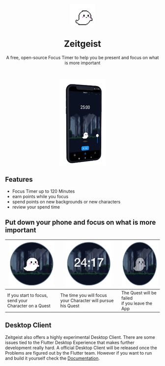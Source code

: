 <p align="center">
  <img alt="Zeigtgeist" title="Zeitgeist" src="./zeitgeist_mobile/assets/ghost.png" height=70>
<h1 align="center">Zeitgeist</h1>
<p align="center">
   A free, open-source Focus Timer to help you be present and focus on what is more important
</p>
<p align="center">
    <img alt="" title="Zeitgeist badge" src="https://img.shields.io/badge/Zeitgeist-v.1.0-green">
    <img alt="" title="Zeitgeit badge" src="https://img.shields.io/badge/License-Apache%202-blue">
    <img alt="" title="Zeitgeist badge" src="https://badges.frapsoft.com/os/v1/open-source.svg?v=103">
    <img alt="" title="Zeitgeist badge" src="https://img.shields.io/badge/Build%20with-Flutter-blue">

<p align="center">
  <img alt="Zeigtgeist" title="Zeitgeist" src="./assets/timer_screenshot.png" width=150>

## Features

* Focus Timer up to 120 Minutes
* earn points while you focus
* spend points on new backgrounds or new characters
* review your spend time



## Put down your phone and focus on what is more important

| <img alt="Zeigtgeist" title="Zeitgeist" src="./assets/step1.png" height=150> | <img alt="Zeigtgeist" title="Zeitgeist" src="./assets/step2.png" height=150> | <img alt="Zeigtgeist" title="Zeitgeist" src="./assets/step3.png" height=150> |
| ------------------------------------------------------------ | ------------------------------------------------------------ | ------------------------------------------------------------ |
| If you start to focus, send your <br />Character on a Quest  | The time you will focus<br />your Character will pursue his Quest | The Quest will be failed <br />if you leave the App          |





## Desktop Client

Zeitgeist also offers a highly experimental Desktop Client. There are some issues tied to the Flutter Desktop Experience that makes further development really hard. A official Desktop Client will be released once the Problems are figured out by the Flutter team. However if you want to run and build it yourself check the [Documentation](https://github.com/daehruoydeef/Zeitgeist/wiki).